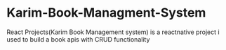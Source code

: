 # Karim-Book-Managment-System
React Projects(Karim Book Management system) is a reactnative project i used to build a book apis with CRUD functionality
